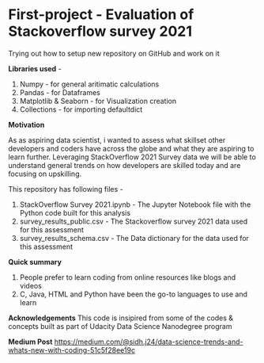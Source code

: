 # First-project - Evaluation of Stackoverflow survey 2021

Trying out how to setup new repository on GitHub and work on it

**Libraries used** -
1. Numpy - for general aritimatic calculations
2. Pandas - for Dataframes
3. Matplotlib & Seaborn - for Visualization creation
4. Collections - for importing defaultdict

**Motivation**

As as aspiring data scientist, i wanted to assess what skillset other developers and coders have across the globe and what they are aspiring to learn further. Leveraging StackOverflow 2021 Survey data we will be able to understand general trends on how developers are skilled today and are focusing on upskilling.

This repository has following files -

1. StackOverflow Survey 2021.ipynb - The Jupyter Notebook file with the Python code built for this analysis 
2. survey_results_public.csv - The Stackoverflow survey 2021 data used for this assessment
3. survey_results_schema.csv - The Data dictionary for the data used for this assessment

**Quick summary** 
1. People prefer to learn coding from online resources like blogs and videos
2. C, Java, HTML and Python have been the go-to languages to use and learn

**Acknowledgements**
This code is insipired from some of the codes & concepts built as part of Udacity Data Science Nanodegree program 

**Medium Post**
https://medium.com/@sidh.j24/data-science-trends-and-whats-new-with-coding-51c5f28ee19c
